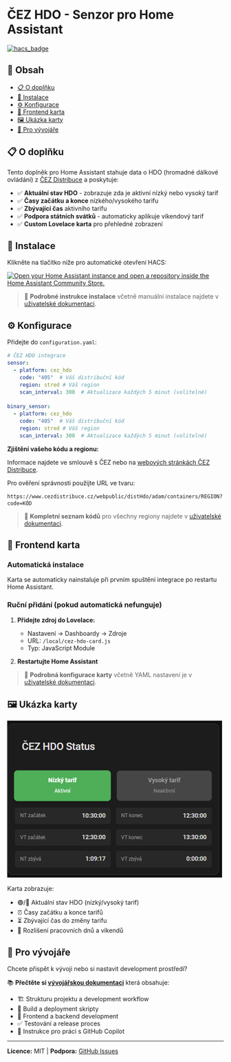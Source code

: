 # ČEZ HDO - Senzor pro Home Assistant

[![hacs_badge](https://img.shields.io/badge/HACS-Custom-41BDF5.svg?style=for-the-badge)](https://github.com/hacs/integration)

## 📑 Obsah

- [📋 O doplňku](#-o-doplňku)
- [🚀 Instalace](#-instalace)
- [⚙️ Konfigurace](#️-konfigurace)
- [🎨 Frontend karta](#-frontend-karta)
- [🖼️ Ukázka karty](#️-ukázka-karty)
- [👥 Pro vývojáře](#-pro-vývojáře)

## 📋 O doplňku

Tento doplněk pro Home Assistant stahuje data o HDO (hromadné dálkové ovládání) z [ČEZ Distribuce](https://www.cezdistribuce.cz/cs/pro-zakazniky/spinani-hdo.html) a poskytuje:

- ✅ **Aktuální stav HDO** - zobrazuje zda je aktivní nízký nebo vysoký tarif
- ✅ **Časy začátku a konce** nízkého/vysokého tarifu
- ✅ **Zbývající čas** aktivního tarifu
- ✅ **Podpora státních svátků** - automaticky aplikuje víkendový tarif
- ✅ **Custom Lovelace karta** pro přehledné zobrazení

## 🚀 Instalace

Klikněte na tlačítko níže pro automatické otevření HACS:

[![Open your Home Assistant instance and open a repository inside the Home Assistant Community Store.](https://my.home-assistant.io/badges/hacs_repository.svg)](https://my.home-assistant.io/redirect/hacs_repository/?category=Integration&owner=Cmajda&repository=ha_cez_distribuce)

> 📖 **Podrobné instrukce instalace** včetně manuální instalace najdete v [uživatelské dokumentaci](docs/user-guide.md).

## ⚙️ Konfigurace

Přidejte do `configuration.yaml`:

```yaml
# ČEZ HDO integrace
sensor:
  - platform: cez_hdo
    code: "405"  # Váš distribuční kód
    region: stred # Váš region
    scan_interval: 300  # Aktualizace každých 5 minut (volitelné)

binary_sensor:
  - platform: cez_hdo
    code: "405"  # Váš distribuční kód
    region: stred # Váš region
    scan_interval: 300  # Aktualizace každých 5 minut (volitelné)
```

**Zjištění vašeho kódu a regionu:**

Informace najdete ve smlouvě s ČEZ nebo na [webových stránkách ČEZ Distribuce](https://www.cezdistribuce.cz/cs/pro-zakazniky/spinani-hdo.html).

Pro ověření správnosti použijte URL ve tvaru:
```
https://www.cezdistribuce.cz/webpublic/distHdo/adam/containers/REGION?code=KÓD
```

> 📖 **Kompletní seznam kódů** pro všechny regiony najdete v [uživatelské dokumentaci](docs/user-guide.md#podporované-distribuční-kódy).

## 🎨 Frontend karta

### Automatická instalace

Karta se automaticky nainstaluje při prvním spuštění integrace po restartu Home Assistant.

### Ruční přidání (pokud automatická nefunguje)

1. **Přidejte zdroj do Lovelace:**
   - Nastavení → Dashboardy → Zdroje
   - URL: `/local/cez-hdo-card.js`
   - Typ: JavaScript Module

2. **Restartujte Home Assistant**

> 📖 **Podrobná konfigurace karty** včetně YAML nastavení je v [uživatelské dokumentaci](docs/user-guide.md#lovelace-karta).

## 🖼️ Ukázka karty

![ČEZ HDO Card](entity_card.png)

Karta zobrazuje:
- 🟢/🔴 Aktuální stav HDO (nízký/vysoký tarif)
- ⏰ Časy začátku a konce tarifů
- ⏳ Zbývající čas do změny tarifu
- 📅 Rozlišení pracovních dnů a víkendů

## 👥 Pro vývojáře

Chcete přispět k vývoji nebo si nastavit development prostředí?

📚 **Přečtěte si [vývojářskou dokumentaci](docs/developer-guide.md)** která obsahuje:

- 🏗️ Strukturu projektu a development workflow
- 🔧 Build a deployment skripty
- 🎨 Frontend a backend development
- ✅ Testování a release proces
- 🤖 Instrukce pro práci s GitHub Copilot

---

**Licence:** MIT | **Podpora:** [GitHub Issues](https://github.com/Cmajda/ha_cez_distribuce/issues)